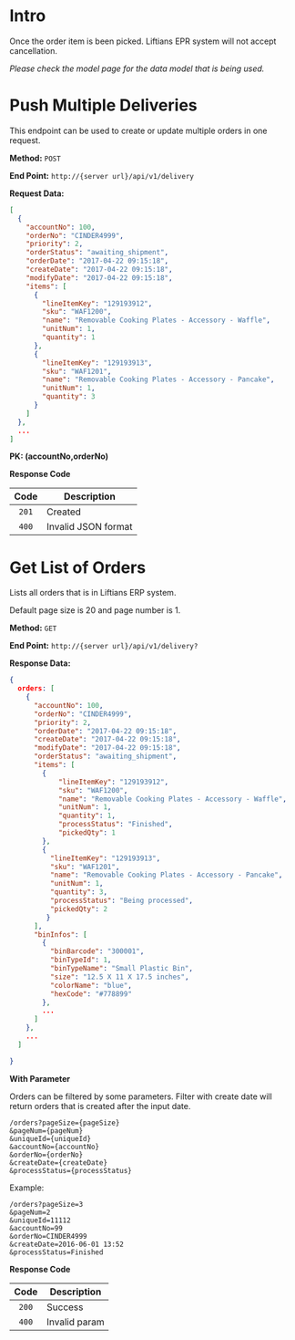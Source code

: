 # Intro

Once the order item is been picked. Liftians EPR system will not accept cancellation.

*Please check the model page for the data model that is being used.*

# Push Multiple Deliveries

This endpoint can be used to create or update multiple orders in one request.

**Method:** `POST`

**End Point:** `http://{server url}/api/v1/delivery`

**Request Data:**
```json
[
  {
    "accountNo": 100,
    "orderNo": "CINDER4999",
    "priority": 2,
    "orderStatus": "awaiting_shipment",
    "orderDate": "2017-04-22 09:15:18",
    "createDate": "2017-04-22 09:15:18",
    "modifyDate": "2017-04-22 09:15:18",
    "items": [
      {
        "lineItemKey": "129193912",
        "sku": "WAF1200",
        "name": "Removable Cooking Plates - Accessory - Waffle",
        "unitNum": 1,
        "quantity": 1
      },
      {
        "lineItemKey": "129193913",
        "sku": "WAF1201",
        "name": "Removable Cooking Plates - Accessory - Pancake",
        "unitNum": 1,
        "quantity": 3
      }
    ]
  },
  ...
]

```

**PK: (accountNo,orderNo)**

**Response Code**

|   Code  | Description   |
| :-----: | ------------- |
| `201`   | Created       |
| `400`   | Invalid JSON format |

# Get List of Orders

Lists all orders that is in Liftians ERP system.

Default page size is 20 and page number is 1.

**Method:** `GET`

**End Point:** `http://{server url}/api/v1/delivery?`

**Response Data:**
```json
{
  orders: [
    {
      "accountNo": 100,
      "orderNo": "CINDER4999",
      "priority": 2,
      "orderDate": "2017-04-22 09:15:18",
      "createDate": "2017-04-22 09:15:18",
      "modifyDate": "2017-04-22 09:15:18",
      "orderStatus": "awaiting_shipment",
      "items": [
        {
            "lineItemKey": "129193912",
            "sku": "WAF1200",
            "name": "Removable Cooking Plates - Accessory - Waffle",
            "unitNum": 1,
            "quantity": 1,
            "processStatus": "Finished",
            "pickedQty": 1
        },
        {
          "lineItemKey": "129193913",
          "sku": "WAF1201",
          "name": "Removable Cooking Plates - Accessory - Pancake",
          "unitNum": 1,
          "quantity": 3,
          "processStatus": "Being processed",
          "pickedQty": 2
		 }
      ],
      "binInfos": [
        {
          "binBarcode": "300001",
          "binTypeId": 1,
          "binTypeName": "Small Plastic Bin",
          "size": "12.5 X 11 X 17.5 inches",
          "colorName": "blue",
          "hexCode": "#778899"
        },
        ...
      ]
    },
    ...
  ]

}

```

**With Parameter**

Orders can be filtered by some parameters.
Filter with create date will return orders that is created after the input date.

```
/orders?pageSize={pageSize}
&pageNum={pageNum}
&uniqueId={uniqueId}
&accountNo={accountNo}
&orderNo={orderNo}
&createDate={createDate}
&processStatus={processStatus}
```

Example:
```
/orders?pageSize=3
&pageNum=2
&uniqueId=11112
&accountNo=99
&orderNo=CINDER4999
&createDate=2016-06-01 13:52
&processStatus=Finished
```


**Response Code**

|   Code  | Description   |
| :-----: | ------------- |
| `200`   | Success       |
| `400`   | Invalid param |


